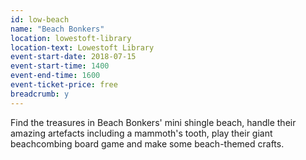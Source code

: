 ```yaml
---
id: low-beach
name: "Beach Bonkers"
location: lowestoft-library
location-text: Lowestoft Library
event-start-date: 2018-07-15
event-start-time: 1400
event-end-time: 1600
event-ticket-price: free
breadcrumb: y
---
```


Find the treasures in Beach Bonkers' mini shingle beach, handle their amazing artefacts including a mammoth's tooth, play their giant beachcombing board game and make some beach-themed crafts.
